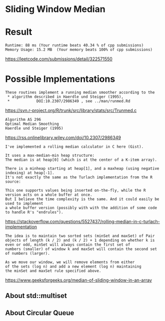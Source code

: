 # Sliding Window Median


# Result

```
Runtime: 88 ms (Your runtime beats 40.34 % of cpp submissions)  
Memory Usage: 15.2 MB  (Your memory beats 100% of cpp submissions)
```
https://leetcode.com/submissions/detail/322571550

# Possible Implementations

```
These routines implement a running median smoother according to the
 * algorithm described in Haerdle und Steiger (1995),
 *			  DOI:10.2307/2986349 , see ../man/runmed.Rd
```
https://svn.r-project.org/R/trunk/src/library/stats/src/Trunmed.c


```
Algorithm AS 296
Optimal Median Smoothing
Haerdle und Steiger (1995)
```
https://rss.onlinelibrary.wiley.com/doi/10.2307/2986349

```
I've implemented a rolling median calculator in C here (Gist).

It uses a max-median-min heap structure: 
The median is at heap[0] (which is at the center of a K-item array).

There is a minheap starting at heap[1], and a maxheap (using negative indexing) at heap[-1].
It's not exactly the same as the Turlach implementation from the R source:

This one supports values being inserted on-the-fly, while the R version acts on a whole buffer at once.
But I believe the time complexity is the same. And it could easily be used to implement 
a whole buffer version (possibly with with the addition of some code to handle R's "endrules").
```
https://stackoverflow.com/questions/5527437/rolling-median-in-c-turlach-implementation


```
The idea is to maintain two sorted sets (minSet and maxSet) of Pair 
objects of length (k / 2) and (k / 2) + 1 depending on whether k is 
even or odd, minSet will always contain the first set of 
numbers (smaller) of window k and maxSet will contain the second set of numbers (larger).

As we move our window, we will remove elements from either 
of the sets (log n) and add a new element (log n) maintaining 
the minSet and maxSet rule specified above.
```
https://www.geeksforgeeks.org/median-of-sliding-window-in-an-array

## About std::multiset

## About Circular Queue